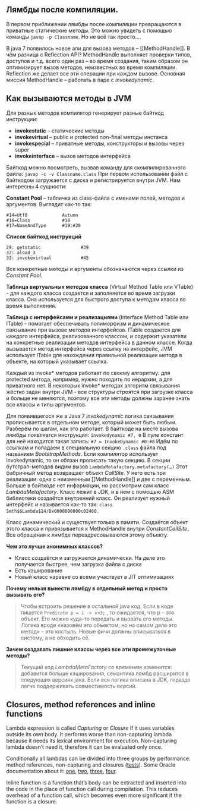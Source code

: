 ## Лямбды после компиляции.
В первом приближении лямбды после компиляции превращаются в приватные статические методы. Это можно увидеть с помощью команды `javap -p Classname`. Но не всё так просто….

В java 7 появилось новое апи для вызова методов – [[MethodHandle]]. В чём разница с Reflection API? MethodHandle выполняет проверки типов, доступов и т.д. всего один раз – во время создания, таким образом он оптимизирует вызов методов, неизвестных во время компиляции. Reflection же делает все эти операции при каждом вызове. Основная миссия MethodHandle – работать в паре с *invokedynamic*.

## Как вызываются методы в JVM
Для разных методов компилятор генерирует разные байткод инструкции:
- **invokestatic** – статические методы
- **invokevirtual** – public и protected non-final методы инстанса
- **invokespecial** – приватные методы, конструкторы и вызовы через super
- **invokeinterface** – вызов методов интерфейса

Байткод можно посмотреть, вызвав команду для скомпилированного файла: `javap -c -v Classname.class` При первом использовании файл с байткодом загружается с диска и регистрируется внутри JVM. Нам интересны 4 сущности:

**Constant Pool** – табличка из class-файла с именами полей, методов и аргументов. Выглядит как-то так:
```
#14=Utf8             Autumn
#16=Class            #18      
#17=NameAndType      #19:#20
```

**Список байткод инструкций**
```
29: getstatic               #39
32: aload_3
33: invokevirtual           #45
```
Все конкретные методы и аргументы обозначаются через ссылки из *Constant Pool*.

**Таблица виртуальных методов класса** (Virtual Method Table или VTable) - для каждого класса создается и заполняется во время загрузки класса. Она используется для быстрого доступа к методам класса во время выполнения.

**Таблица с интерфейсами и реализациями** (Interface Method Table или ITable) - помогает обеспечивать полиморфизм и динамическое связывание при вызове методов интерфейсов. ITable создается для каждого интерфейса, реализованного классом, и содержит указатели на конкретные реализации методов интерфейса в данном классе. Когда вызывается метод интерфейса через ссылку на интерфейс, JVM использует ITable для нахождения правильной реализации метода в объекте, на который указывает ссылка.

Каждый из invoke* методов работает по своему алгоритму: для protected метода, например, нужно походить по иерархии, а для приватного нет. В некоторых invoke* методах алгоритм связывания жёстко задан внутри JVM - все структуры строятся при загрузке класса и больше не меняются, поэтому все эти методы должны заранее знать все классы и типы аргументов.

Для появившегося же в Java 7 *invokedynamic* логика связывания прописывается в отдельном методе, который может быть любым. Разберём по шагам, как это работает. 
В байткоде на месте вызова лямбды появляется инструкция: `invokedynamic #7, 0`
В пуле констант для неё находится такая запись: `#7 = InvokeDynamic #0:#8`
Идём по ссылкам и попадаем в специальную секцию `.class` файла под названием *BootstrapMethods*. Если компилятор использует invokedynamic, то он обязан прописать такую секцию. В секции бутстрап-методов видим вызов `LambdaMetafactory.metafactory(…)` Этот фабричный метод возвращает объект *CallSite*. У него есть три реализации: одна с неизменным [[MethodHandle]] и две с переменным. Больше в байткоде нет информации, но рассмотрим сам класс *LambdaMetafactory*. Класс лежит в JDK, и в нем с помощью ASM библиотеки создаётся внутренний класс. Он реализует нужный интерфейс и называется как-то так: `class Smth$$Lambda$14/0x0000000800c02460`.

Класс динамический и существует только в памяти. Создаётся объект этого класса и привязывается к MethodHandle внутри *ConstantCallSite*. Все обращения к лямбде переадресовываются этому объекту.

**Чем это лучше анонимных классов?**
- Класс создаётся и загружается динамически. На деле это получается быстрее, чем загрузка файла с диска
- Есть кэширование
- Новый класс наравне со всеми участвует в JIT оптимизациях

**Почему нельзя вынести лямбду в отдельный метод и просто вызывать его?**
>Чтобы встроить решение в остальной java код. Если в коде пишется `Predicate p = i -> x<3;` , то ожидается, что p – это объект. Его можно куда-то передать и вызвать его методы. Логика вроде «назовём это объектом, но на самом деле это метод» – это костыль. Новые фичи должны вписываться в систему, а не обходить её.

**Зачем создавать лишние классы через все эти промежуточные методы?** 
>Текущий код *LambdaMetaFactory* со временем изменится: добавится больше кэширования, семантика лямбд расширится в следующих версиях java. Если вся логика описана в JDK, гораздо легче поддерживать совместимость версий.
## Closures, method references and inline functions

Lambda expression is called *Capturing* or *Closure* if it uses variables outside its own body. It performs worse than non-capturing lambda because it needs its lexical environment for execution. Non-capturing lambda doesn’t need it, therefore it can be evaluated only once.

Conditionally all lambdas can be divided into three groups by performance: method references, non-capturing and closures ([tests](https://medium.com/@damian.kolasa/performance-implications-of-lambdas-and-method-references-when-mapping-a-stream-in-java-79f6e2da6806)). Some Oracle documentation about it: [one](https://cr.openjdk.java.net/~briangoetz/lambda/lambda-state-final.html), [two](https://cr.openjdk.java.net/~briangoetz/lambda/lambda-translation.html), [three](https://docs.oracle.com/javase/specs/jls/se13/html/jls-15.html#jls-15.27.4), [four](https://docs.oracle.com/javase/specs/jls/se13/html/jls-15.html#jls-15.13.3).

Inline function is a function that’s body can be extracted and inserted into the code in the place of function call during compilation. This reduces overhead of a function call, which becomes even more significant if the function is a closure.

